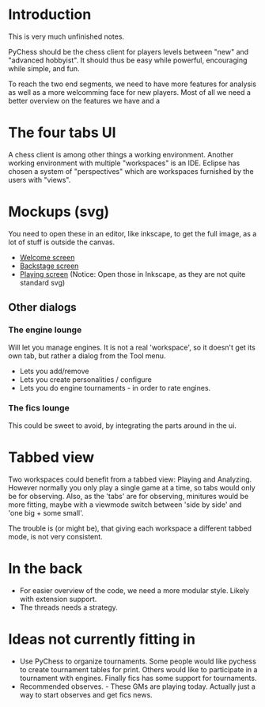 # Introduction #

This is very much unfinished notes.

PyChess should be the chess client for players levels between "new" and "advanced hobbyist". It should thus be easy while powerful, encouraging while simple, and fun.

To reach the two end segments, we need to have more features for analysis as well as a more welcomming face for new players. Most of all we need a better overview on the features we have and a

# The four tabs UI #

A chess client is among other things a working environment. Another working environment with multiple "workspaces" is an IDE. Eclipse has chosen a system of "perspectives" which are workspaces furnished by the users with "views".

# Mockups (svg) #
You need to open these in an editor, like inkscape, to get the full image, as a lot of stuff is outside the canvas.
  * [Welcome screen](https://www.dropbox.com/s/7fgaufzpeloh84l/welcome.svg)
  * [Backstage screen](https://www.dropbox.com/s/547xpzf2naen0ov/backstage.svg)
  * [Playing screen](https://www.dropbox.com/s/a8k39d9hy9klpv6/playing.svg)
(Notice: Open those in Inkscape, as they are not quite standard svg)

## Other dialogs ##

### The engine lounge ###

Will let you manage engines.
It is not a real 'workspace', so it doesn't get its own tab, but rather a dialog from the Tool menu.
  * Lets you add/remove
  * Lets you create personalities / configure
  * Lets you do engine tournaments - in order to rate engines.

### The fics lounge ###
This could be sweet to avoid, by integrating the parts around in the ui.

# Tabbed view #
Two workspaces could benefit from a tabbed view: Playing and Analyzing.
However normally you only play a single game at a time, so tabs would only be for observing.
Also, as the 'tabs' are for observing, minitures would be more fitting, maybe with a viewmode switch between 'side by side' and 'one big + some small'.

The trouble is (or might be), that giving each workspace a different tabbed mode, is not very consistent.

# In the back #
  * For easier overview of the code, we need a more modular style. Likely with extension support.
  * The threads needs a strategy.

# Ideas not currently fitting in #
  * Use PyChess to organize tournaments. Some people would like pychess to create tournament tables for print. Others would like to participate in a tournament with engines. Finally fics has some support for tournaments.
  * Recommended observes. - These GMs are playing today. Actually just a way to start observes and get fics news.